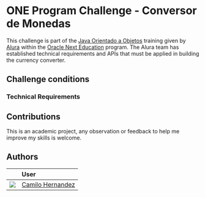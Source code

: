 # ONE Program Challenge - Conversor de Monedas

This challenge is part of the [Java Orientado a Objetos](https://app.aluracursos.com/formacion-java-grupo7-one) training given by [Alura](https://www.aluracursos.com/) within the [Oracle Next Education](https://www.oracle.com/co/education/oracle-for-education/) program. The Alura team has established technical requirements and APIs that must be applied in building the currency converter.

## Challenge conditions

### Technical Requirements


## Contributions
This is an academic project, any observation or feedback to help me improve my skills is welcome. 

## Authors

|                                                            | User                                            |
| :--------------------------------------------------------  | :---------------------------------------------- |
| ![](https://avatars.githubusercontent.com/u/15963155?s=25) |[Camilo Hernandez](https://github.com/imkoyodev) |